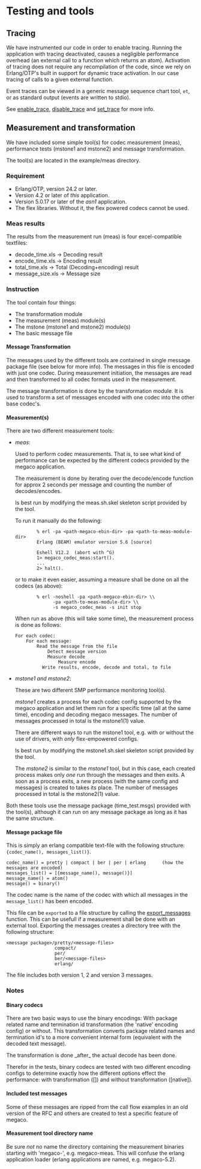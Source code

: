 # Testing and tools

## Tracing

We have instrumented our code in order to enable tracing. Running the application with tracing deactivated, causes a negligible performance overhead (an external call to a function which returns an atom). Activation of tracing does not require any recompilation of the code, since we rely on Erlang/OTP's built in support for dynamic trace activation. In our case tracing of calls to a given external function.

Event traces can be viewed in a generic message sequence chart tool, `et`, or as standard output (events are written to stdio).

See [enable_trace](`m:megaco#enable_trace`), [disable_trace](`m:megaco#disable_trace`) and [set_trace](`m:megaco#set_trace`) for more info.

## Measurement and transformation

We have included some simple tool(s) for codec measurement (meas), performance tests (mstone1 and mstone2) and message transformation.

The tool(s) are located in the example/meas directory.

### Requirement

* Erlang/OTP, version 24.2 or later.
* Version 4.2 or later of *this* application.
* Version 5.0.17 or later of the *asn1* application.
* The flex libraries. Without it, the flex powered codecs cannot be used.

### Meas results

The results from the measurement run (meas) is four excel-compatible textfiles:

* decode_time.xls -> Decoding result
* encode_time.xls -> Encoding result
* total_time.xls -> Total (Decoding+encoding) result
* message_size.xls -> Message size

### Instruction

The tool contain four things:

* The transformation module
* The measurement (meas) module(s)
* The mstone (mstone1 and mstone2) module(s)
* The basic message file

#### Message Transformation

The messages used by the different tools are contained in single message package file (see below for more info). The messages in this file is encoded with just one codec. During measurement initiation, the messages are read and then transformed to all codec formats used in the measurement.

The message transformation is done by the transformation module. It is used to transform a set of messages encoded with one codec into the other base codec's.

#### Measurement(s)

There are two different measurement tools:

* *meas*:

  Used to perform codec measurements. That is, to see what kind of performance can be expected by the different codecs provided by the megaco application.

  The measurement is done by iterating over the decode/encode function for approx 2 seconds per message and counting the number of decodes/encodes.

  Is best run by modifying the meas.sh.skel skeleton script provided by the tool.

  To run it manually do the following:

  ```text
          % erl -pa <path-megaco-ebin-dir> -pa <path-to-meas-module-dir>
          Erlang (BEAM) emulator version 5.6 [source]
  
          Eshell V12.2  (abort with ^G)
          1> megaco_codec_meas:start().
          ...
          2> halt().
  ```

  or to make it even easier, assuming a measure shall be done on all the codecs (as above):

  ```text
          % erl -noshell -pa <path-megaco-ebin-dir> \\
                -pa <path-to-meas-module-dir> \\
                -s megaco_codec_meas -s init stop
  ```

  When run as above (this will take some time), the measurement process is done as follows:

  ```text
  For each codec:
      For each message:
          Read the message from the file
              Detect message version
              Measure decode
                  Measure encode
            Write results, encode, decode and total, to file
  ```
* *mstone1 and mstone2*:

  These are two different SMP performance monitoring tool(s).

  *mstone1* creates a process for each codec config supported by the megaco application and let them run for a specific time (all at the same time), encoding and decoding megaco messages. The number of messages processed in total is the mstone1(1) value.

  There are different ways to run the mstone1 tool, e.g. with or without the use of drivers, with *only* flex-empowered configs.

  Is best run by modifying the mstone1.sh.skel skeleton script provided by the tool.

  The *mstone2* is similar to the *mstone1* tool, but in this case, each created process makes only *one* run through the messages and then exits. A soon as a process exits, a new process (with the same config and messages) is created to takes its place. The number of messages processed in total is the mstone2(1) value.

Both these tools use the message package (time_test.msgs) provided with the tool(s), although it can run on any message package as long as it has the same structure.

#### Message package file

This is simply an erlang compatible text-file with the following structure: `{codec_name(), messages_list()}`.

```text
codec_name() = pretty | compact | ber | per | erlang      (how the messages are encoded)
messages_list() = [{message_name(), message()}]
message_name() = atom()
message() = binary()
```

The codec name is the name of the codec with which all messages in the `message_list()` has been encoded.

This file can be `exported` to a file structure by calling the [export_messages](`m:megaco_codec_transform#export_messages`) function. This can be usefull if a measurement shall be done with an external tool. Exporting the messages creates a directory tree with the following structure:

```text
<message package>/pretty/<message-files>
                  compact/
                  per/
                  ber/<message-files>
                  erlang/
```

The file includes both version 1, 2 and version 3 messages.

### Notes

#### Binary codecs

There are two basic ways to use the binary encodings: With package related name and termination id transformation (the 'native' encoding config) or without. This transformation converts package related names and termination id's to a more convenient internal form (equivalent with the decoded text message).

The transformation is done \_after_ the actual decode has been done.

Therefor in the tests, binary codecs are tested with two different encoding configs to determine exactly how the different options effect the performance: with transformation ([]) and without transformation (\[native]).

#### Included test messages

Some of these messages are ripped from the call flow examples in an old version of the RFC and others are created to test a specific feature of megaco.

#### Measurement tool directory name

Be sure *not* no name the directory containing the measurement binaries starting with 'megaco-', e.g. megaco-meas. This will confuse the erlang application loader (erlang applications are named, e.g. megaco-5.2).
